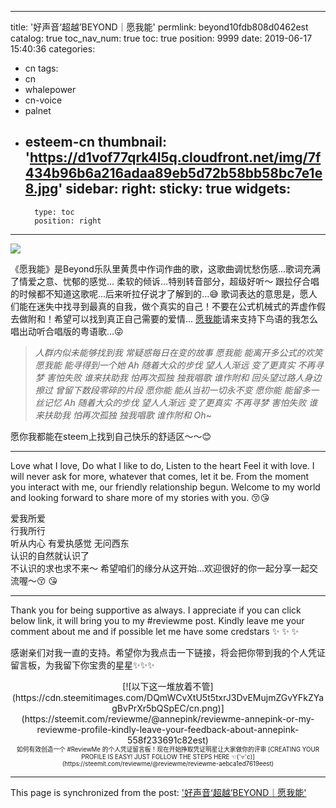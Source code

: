 
---
title: '好声音‘超越’BEYOND｜愿我能'
permlink: beyond10fdb808d0462est
catalog: true
toc_nav_num: true
toc: true
position: 9999
date: 2019-06-17 15:40:36
categories:
- cn
tags:
- cn
- whalepower
- cn-voice
- palnet
- esteem-cn
thumbnail: 'https://d1vof77qrk4l5q.cloudfront.net/img/7f434b96b6a216adaa89eb5d72b58bb58bc7e1e8.jpg'
sidebar:
    right:
        sticky: true
widgets:
    -
        type: toc
        position: right
---


![](https://d1vof77qrk4l5q.cloudfront.net/img/7f434b96b6a216adaa89eb5d72b58bb58bc7e1e8.jpg)

《愿我能》是Beyond乐队里黄贯中作词作曲的歌，这歌曲调忧愁伤感...歌词充满了情爱之意、忧郁的感觉...
柔软的倾诉...特别转音部分，超级好听～
跟拉仔合唱的时候都不知道这歌呢...后来听拉仔说才了解到的...😅
歌词表达的意思是，愿人们能在迷失中找寻到最真的自我，做个真实的自己！不要在公式机械式的弄虚作假去做附和！希望可以找到真正自己需要的爱情...
[愿我能](https://node.kg.qq.com/play?s=tQUdZGtqM1Nb_tKM&shareuid=6399948027243e833c&topsource=a0_pn201001006_z11_u149529988_l1_t1560781963__)请来支持下鸟语的我怎么唱出动听合唱版的粤语歌...😜

> _人群内似未能够找到我 常疑惑每日在变的故事
愿我能 能离开多公式的欢笑 愿我能 能寻得到一个她 Ah
随着大众的步伐 望人人渐远 变了更真实 不再寻梦
害怕失败 谁来扶助我 怕再次孤独 独我唱歌
谁作附和  回头望过路人身边擦过  曾留下数段零碎的片段
愿你能 能从当初一切永不变  愿你能 能留多一丝记忆 Ah
随着大众的步伐 望人人渐远  变了更真实 不再寻梦
害怕失败 谁来扶助我  怕再次孤独 独我唱歌
谁作附和 Oh~_

愿你我都能在steem上找到自己快乐的舒适区～～😊

---

Love what I love,
Do what I like to do,
Listen to the heart
Feel it with love.
I will never ask for more, whatever that comes, let it be. From the moment you interact with me, our friendly relationship begun. Welcome to my world and looking forward to share more of my stories with you. 😚😘

爱我所爱  
行我所行  
听从内心 
有爱执感觉
无问西东  
认识的自然就认识了  
不认识的求也求不来～
希望咱们的缘分从这开始...欢迎很好的你一起分享一起交流喔～😚 😘

---

Thank you for being supportive as always. I appreciate if you can click below link, it will bring you to my #reviewme post. Kindly leave me your comment about me and if possible let me have some credstars ✨ ✨ ✨ 

感谢亲们对我一直的支持。希望你为我点击一下链接，将会把你带到我的个人凭证留言板，为我留下你宝贵的星星✨✨✨ 

<center>[![以下这一堆放着不管](https://cdn.steemitimages.com/DQmWCvXtU5t5txrJ3DvEMujmZGvYFkZYagBvPrXr5bQSpEC/cn.png)](https://steemit.com/reviewme/@annepink/reviewme-annepink-or-my-reviewme-profile-kindly-leave-your-feedback-about-annepink-558f233691c82est)</center>
<center><sup><sub>如何有效创造一个 #ReviewMe 的个人凭证留言板！现在开始挣取凭证明星让大家做你的评审
[CREATING YOUR PROFILE IS EASY! JUST FOLLOW THE STEPS HERE ☜(ˆ▿ˆc)](https://steemit.com/reviewme/@reviewme/reviewme-aebca1ed7619eest)</sub></sup></center>






- - -

This page is synchronized from the post: ['好声音‘超越’BEYOND｜愿我能'](https://steemit.com/@annepink/beyond10fdb808d0462est)
